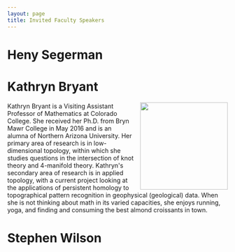 ```yaml
---
layout: page
title: Invited Faculty Speakers
---
```


# Heny Segerman



# Kathryn Bryant
<img src="{{ site.baseurl }}/Bryant.jpg" align="right" width="200" img style="margin-left: 15px"/> Kathryn Bryant is a Visiting Assistant Professor of Mathematics at Colorado College. She received her Ph.D. from Bryn Mawr College in May 2016 and is an alumna of Northern Arizona University. Her primary area of research is in low-dimensional topology, within which she studies questions in the intersection of knot theory and 4-manifold theory. Kathryn's secondary area of research is in applied topology, with a current project looking at the applications of persistent homology to topographical pattern recognition in geophysical (geological) data. When she is not thinking about math in its varied capacities, she enjoys running, yoga, and finding and consuming the best almond croissants in town. 

# Stephen Wilson
